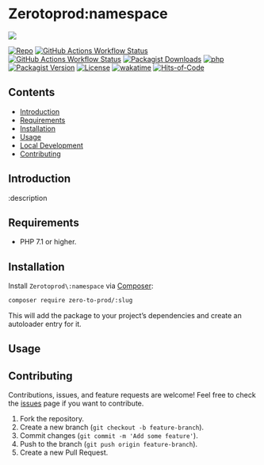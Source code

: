 # Zerotoprod\:namespace

![](art/logo.png)

[![Repo](https://img.shields.io/badge/github-gray?logo=github)](https://github.com/zero-to-prod/:slug)
[![GitHub Actions Workflow Status](https://img.shields.io/github/actions/workflow/status/zero-to-prod/:slug/test.yml?label=test)](https://github.com/zero-to-prod/:slug/actions)
[![GitHub Actions Workflow Status](https://img.shields.io/github/actions/workflow/status/zero-to-prod/:slug/backwards_compatibility.yml?label=backwards_compatibility)](https://github.com/zero-to-prod/:slug/actions)
[![Packagist Downloads](https://img.shields.io/packagist/dt/zero-to-prod/:slug?color=blue)](https://packagist.org/packages/zero-to-prod/:slug/stats)
[![php](https://img.shields.io/packagist/php-v/zero-to-prod/:slug.svg?color=purple)](https://packagist.org/packages/zero-to-prod/:slug/stats)
[![Packagist Version](https://img.shields.io/packagist/v/zero-to-prod/:slug?color=f28d1a)](https://packagist.org/packages/zero-to-prod/:slug)
[![License](https://img.shields.io/packagist/l/zero-to-prod/:slug?color=pink)](https://github.com/zero-to-prod/:slug/blob/main/LICENSE.md)
[![wakatime](https://wakatime.com/badge/github/zero-to-prod/:slug.svg)](https://wakatime.com/badge/github/zero-to-prod/:slug)
[![Hits-of-Code](https://hitsofcode.com/github/zero-to-prod/:slug?branch=main)](https://hitsofcode.com/github/zero-to-prod/:slug/view?branch=main)

## Contents

- [Introduction](#introduction)
- [Requirements](#requirements)
- [Installation](#installation)
- [Usage](#usage)
- [Local Development](./LOCAL_DEVELOPMENT.md)
- [Contributing](#contributing)

## Introduction

:description

## Requirements

- PHP 7.1 or higher.

## Installation

Install `Zerotoprod\:namespace` via [Composer](https://getcomposer.org/):

```bash
composer require zero-to-prod/:slug
```

This will add the package to your project’s dependencies and create an autoloader entry for it.

## Usage



## Contributing

Contributions, issues, and feature requests are welcome!
Feel free to check the [issues](https://github.com/zero-to-prod/:slug/issues) page if you want to contribute.

1. Fork the repository.
2. Create a new branch (`git checkout -b feature-branch`).
3. Commit changes (`git commit -m 'Add some feature'`).
4. Push to the branch (`git push origin feature-branch`).
5. Create a new Pull Request.
